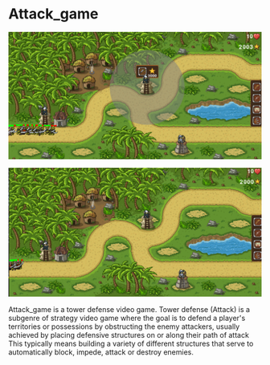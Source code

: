 # Attack_game

![](pic03.png)

![](pic02.png)

Attack_game is a tower defense video game.
Tower defense (Attack) is a subgenre of strategy video game where the goal is to defend a player's territories or possessions by obstructing the enemy attackers, usually achieved by placing defensive structures on or along their path of attack This typically means building a variety of different structures that serve to automatically block, impede, attack or destroy enemies. 
